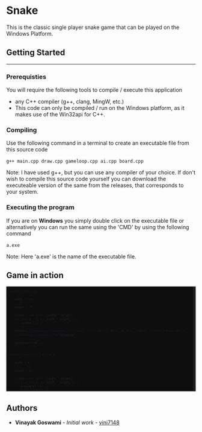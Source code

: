 # Snake

This is the classic single player snake game that can be played on the Windows Platform.

## Getting Started

***

### Prerequisties

You will require the following tools to compile / execute this application

* any C++ compiler (g++, clang, MingW, etc.)
* This code can only be compiled / run on the Windows platform, as it makes use of the Win32api for C++.



### Compiling

Use the following command in a terminal to create an executable file from this source code
```
g++ main.cpp draw.cpp gameloop.cpp ai.cpp board.cpp
```
Note: I have used g++, but you can use any compiler of your choice. If don't wish to compile this source code yourself you can download the executeable version of the same from the releases, that corresponds to your system.

### Executing the program

If you are on **Windows** you simply double click on the executable file or alternatively you can run the same using the 'CMD' by using the following command

```
a.exe
```
Note: Here 'a.exe' is the name of the executable file.


## Game in action 

![GIF](https://github.com/vini7148/Snake/blob/main/Assets/game.gif)


## Authors

* **Vinayak Goswami** - *Initial work* - [vini7148](https://github.com/vini7148)